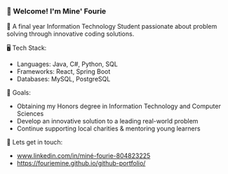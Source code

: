 ### 🌟 Welcome! I'm Mine' Fourie

<!--
**fouriemine/fouriemine** is a ✨ _special_ ✨ repository because its `README.md` (this file) appears on your GitHub profile.

Here are some ideas to get you started:

- 🔭 I’m currently working on ...
- 🌱 I’m currently learning ...
- 👯 I’m looking to collaborate on ...
- 🤔 I’m looking for help with ...
- 💬 Ask me about ...
- 📫 How to reach me: ...
- 😄 Pronouns: ...
- ⚡ Fun fact: ...
-->
🚀 A final year Information Technology Student passionate about problem solving through innovative coding solutions.

🖥️ Tech Stack:
  - Languages: Java, C#, Python, SQL
  - Frameworks: React, Spring Boot
  - Databases: MySQL, PostgreSQL

🎯 Goals:
  - Obtaining my Honors degree in Information Technology and Computer Sciences
  - Develop an innovative solution to a leading real-world problem
  - Continue supporting local charities & mentoring young learners

🔗 Lets get in touch:
  - www.linkedin.com/in/miné-fourie-804823225
  - https://fouriemine.github.io/github-portfolio/
